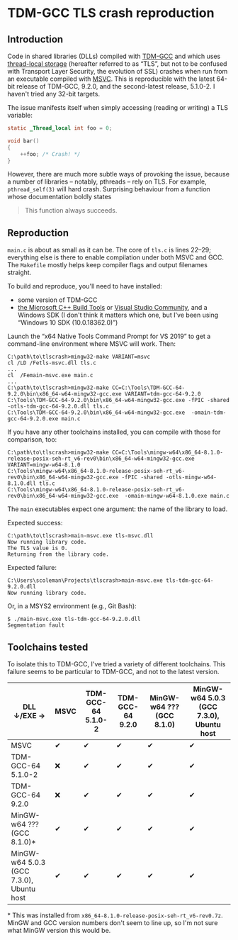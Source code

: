 # TDM-GCC TLS crash reproduction

## Introduction

Code in shared libraries (DLLs)
compiled with [TDM-GCC][tdm-gcc]
and which uses [thread-local storage][tls]
(hereafter referred to as “TLS”,
but not to be confused with Transport Layer Security,
the evolution of SSL)
crashes when run from an executable compiled with [MSVC][msvc].
This is reproducible with the latest 64-bit release of TDM-GCC, 9.2.0,
and the second-latest release, 5.1.0-2.
I haven't tried any 32-bit targets.

The issue manifests itself
when simply accessing (reading or writing)
a TLS variable:

```c
static _Thread_local int foo = 0;

void bar()
{
    ++foo; /* Crash! */
}
```

However, there are much more subtle ways
of provoking the issue,
because a number of libraries –
notably, pthreads –
rely on TLS.
For example, `pthread_self(3)` will hard crash.
Surprising behaviour from a function
whose documentation boldly states

> This function always succeeds.

[tdm-gcc]: https://jmeubank.github.io/tdm-gcc/
[tls]: https://en.wikipedia.org/wiki/Thread-local_storage
[msvc]: https://en.wikipedia.org/wiki/Microsoft_Visual_C%2B%2B

## Reproduction

`main.c` is about as small as it can be.
The core of `tls.c` is lines 22–29;
everything else is there to enable compilation under both MSVC and GCC.
The `Makefile` mostly helps keep compiler flags and output filenames straight.

To build and reproduce, you'll need to have installed:

* some version of TDM-GCC
* [the Microsoft C++ Build Tools][msvc-build-tools]
  or [Visual Studio Community][msvsc],
  and a Windows SDK
  (I don't think it matters which one,
  but I've been using “Windows 10 SDK (10.0.18362.0)”)

Launch the “x64 Native Tools Command Prompt for VS 2019”
to get a command-line environment where MSVC will work.
Then:

```
C:\path\to\tlscrash>mingw32-make VARIANT=msvc
cl /LD /Fetls-msvc.dll tls.c
...
cl  /Femain-msvc.exe main.c
...
C:\path\to\tlscrash>mingw32-make CC=C:\Tools\TDM-GCC-64-9.2.0\bin\x86_64-w64-mingw32-gcc.exe VARIANT=tdm-gcc-64-9.2.0
C:\Tools\TDM-GCC-64-9.2.0\bin\x86_64-w64-mingw32-gcc.exe -fPIC -shared -otls-tdm-gcc-64-9.2.0.dll tls.c
C:\Tools\TDM-GCC-64-9.2.0\bin\x86_64-w64-mingw32-gcc.exe  -omain-tdm-gcc-64-9.2.0.exe main.c
```

If you have any other toolchains installed,
you can compile with those for comparison, too:
```
C:\path\to\tlscrash>mingw32-make CC=C:\Tools\mingw-w64\x86_64-8.1.0-release-posix-seh-rt_v6-rev0\bin\x86_64-w64-mingw32-gcc.exe VARIANT=mingw-w64-8.1.0
C:\Tools\mingw-w64\x86_64-8.1.0-release-posix-seh-rt_v6-rev0\bin\x86_64-w64-mingw32-gcc.exe -fPIC -shared -otls-mingw-w64-8.1.0.dll tls.c
C:\Tools\mingw-w64\x86_64-8.1.0-release-posix-seh-rt_v6-rev0\bin\x86_64-w64-mingw32-gcc.exe  -omain-mingw-w64-8.1.0.exe main.c
```

The `main` executables expect one argument:
the name of the library to load.

Expected success:

```
C:\path\to\tlscrash>main-msvc.exe tls-msvc.dll
Now running library code.
The TLS value is 0.
Returning from the library code.
```

Expected failure:

```
C:\Users\scoleman\Projects\tlscrash>main-msvc.exe tls-tdm-gcc-64-9.2.0.dll
Now running library code.
```

Or, in a MSYS2 environment
(e.g., Git Bash):

```
$ ./main-msvc.exe tls-tdm-gcc-64-9.2.0.dll
Segmentation fault
```

[msvc-build-tools]: https://visualstudio.microsoft.com/visual-cpp-build-tools/
[msvsc]: https://visualstudio.microsoft.com/vs/community/

## Toolchains tested

To isolate this to TDM-GCC,
I've tried a variety of different toolchains.
This failure seems to be particular to TDM-GCC,
and not to the latest version.

| DLL ↓/EXE →                            | MSVC | TDM-GCC-64 5.1.0-2 | TDM-GCC-64 9.2.0 | MinGW-w64 ??? (GCC 8.1.0) | MinGW-w64 5.0.3 (GCC 7.3.0), Ubuntu host |
| ---------------------------------------- | ---- | ------------------ | ---------------- | ------------------------- | ---------------------------------------- |
| MSVC                                     | ✔ | ✔ | ✔ | ✔ | ✔ |
| TDM-GCC-64 5.1.0-2                       | ❌ | ✔ | ✔ | ✔ | ✔ |
| TDM-GCC-64 9.2.0                         | ❌ | ✔ | ✔ | ✔ | ✔ |
| MinGW-w64 ??? (GCC 8.1.0)\*               | ✔ | ✔ | ✔ | ✔ | ✔ |
| MinGW-w64 5.0.3 (GCC 7.3.0), Ubuntu host | ✔ | ✔ | ✔ | ✔ | ✔ |

\* This was installed from `x86_64-8.1.0-release-posix-seh-rt_v6-rev0.7z`.
MinGW and GCC version numbers don't seem to line up,
so I'm not sure what MinGW version this would be.
